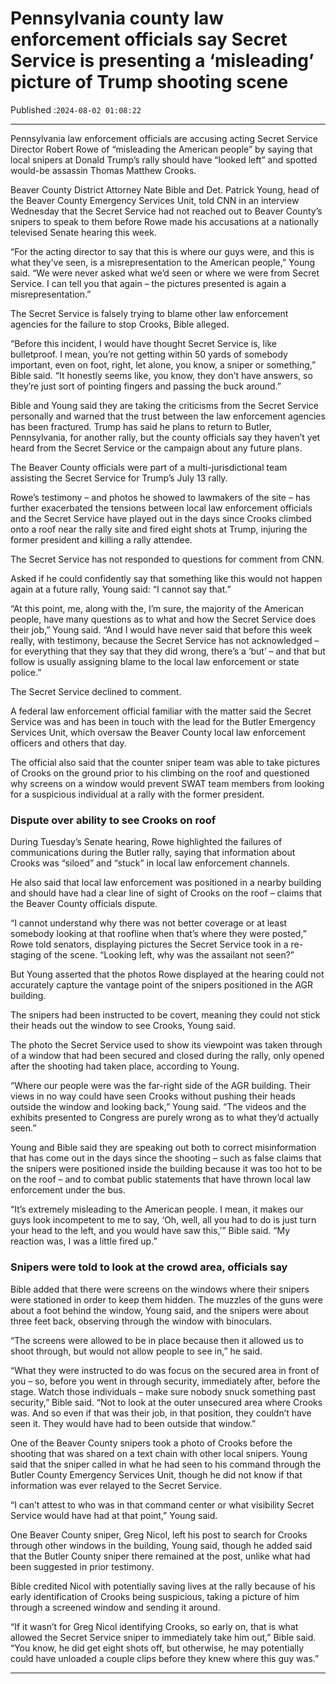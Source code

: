 # Pennsylvania county law enforcement officials say Secret Service is presenting a ‘misleading’ picture of Trump shooting scene

Published :`2024-08-02 01:08:22`

---

Pennsylvania law enforcement officials are accusing acting Secret Service Director Robert Rowe of “misleading the American people” by saying that local snipers at Donald Trump’s rally should have “looked left” and spotted would-be assassin Thomas Matthew Crooks.

Beaver County District Attorney Nate Bible and Det. Patrick Young, head of the Beaver County Emergency Services Unit, told CNN in an interview Wednesday that the Secret Service had not reached out to Beaver County’s snipers to speak to them before Rowe made his accusations at a nationally televised Senate hearing this week.

“For the acting director to say that this is where our guys were, and this is what they’ve seen, is a misrepresentation to the American people,” Young said. “We were never asked what we’d seen or where we were from Secret Service. I can tell you that again – the pictures presented is again a misrepresentation.”

The Secret Service is falsely trying to blame other law enforcement agencies for the failure to stop Crooks, Bible alleged.

“Before this incident, I would have thought Secret Service is, like bulletproof. I mean, you’re not getting within 50 yards of somebody important, even on foot, right, let alone, you know, a sniper or something,” Bible said. “It honestly seems like, you know, they don’t have answers, so they’re just sort of pointing fingers and passing the buck around.”

Bible and Young said they are taking the criticisms from the Secret Service personally and warned that the trust between the law enforcement agencies has been fractured. Trump has said he plans to return to Butler, Pennsylvania, for another rally, but the county officials say they haven’t yet heard from the Secret Service or the campaign about any future plans.

The Beaver County officials were part of a multi-jurisdictional team assisting the Secret Service for Trump’s July 13 rally.

Rowe’s testimony – and photos he showed to lawmakers of the site – has further exacerbated the tensions between local law enforcement officials and the Secret Service have played out in the days since Crooks climbed onto a roof near the rally site and fired eight shots at Trump, injuring the former president and killing a rally attendee.

The Secret Service has not responded to questions for comment from CNN.

Asked if he could confidently say that something like this would not happen again at a future rally, Young said: “I cannot say that.”

“At this point, me, along with the, I’m sure, the majority of the American people, have many questions as to what and how the Secret Service does their job,” Young said. “And I would have never said that before this week really, with testimony, because the Secret Service has not acknowledged – for everything that they say that they did wrong, there’s a ‘but’ – and that but follow is usually assigning blame to the local law enforcement or state police.”

The Secret Service declined to comment.

A federal law enforcement official familiar with the matter said the Secret Service was and has been in touch with the lead for the Butler Emergency Services Unit, which oversaw the Beaver County local law enforcement officers and others that day.

The official also said that the counter sniper team was able to take pictures of Crooks on the ground prior to his climbing on the roof and questioned why screens on a window would prevent SWAT team members from looking for a suspicious individual at a rally with the former president.

### Dispute over ability to see Crooks on roof

During Tuesday’s Senate hearing, Rowe highlighted the failures of communications during the Butler rally, saying that information about Crooks was “siloed” and “stuck” in local law enforcement channels.

He also said that local law enforcement was positioned in a nearby building and should have had a clear line of sight of Crooks on the roof – claims that the Beaver County officials dispute.

“I cannot understand why there was not better coverage or at least somebody looking at that roofline when that’s where they were posted,” Rowe told senators, displaying pictures the Secret Service took in a re-staging of the scene. “Looking left, why was the assailant not seen?”

But Young asserted that the photos Rowe displayed at the hearing could not accurately capture the vantage point of the snipers positioned in the AGR building.

The snipers had been instructed to be covert, meaning they could not stick their heads out the window to see Crooks, Young said.

The photo the Secret Service used to show its viewpoint was taken through of a window that had been secured and closed during the rally, only opened after the shooting had taken place, according to Young.

“Where our people were was the far-right side of the AGR building. Their views in no way could have seen Crooks without pushing their heads outside the window and looking back,” Young said. “The videos and the exhibits presented to Congress are purely wrong as to what they’d actually seen.”

Young and Bible said they are speaking out both to correct misinformation that has come out in the days since the shooting – such as false claims that the snipers were positioned inside the building because it was too hot to be on the roof – and to combat public statements that have thrown local law enforcement under the bus.

“It’s extremely misleading to the American people. I mean, it makes our guys look incompetent to me to say, ‘Oh, well, all you had to do is just turn your head to the left, and you would have saw this,’” Bible said. “My reaction was, I was a little fired up.”

### Snipers were told to look at the crowd area, officials say

Bible added that there were screens on the windows where their snipers were stationed in order to keep them hidden. The muzzles of the guns were about a foot behind the window, Young said, and the snipers were about three feet back, observing through the window with binoculars.

“The screens were allowed to be in place because then it allowed us to shoot through, but would not allow people to see in,” he said.

“What they were instructed to do was focus on the secured area in front of you – so, before you went in through security, immediately after, before the stage. Watch those individuals – make sure nobody snuck something past security,” Bible said. “Not to look at the outer unsecured area where Crooks was. And so even if that was their job, in that position, they couldn’t have seen it. They would have had to been outside that window.”

One of the Beaver County snipers took a photo of Crooks before the shooting that was shared on a text chain with other local snipers. Young said that the sniper called in what he had seen to his command through the Butler County Emergency Services Unit, though he did not know if that information was ever relayed to the Secret Service.

“I can’t attest to who was in that command center or what visibility Secret Service would have had at that point,” Young said.

One Beaver County sniper, Greg Nicol, left his post to search for Crooks through other windows in the building, Young said, though he added said that the Butler County sniper there remained at the post, unlike what had been suggested in prior testimony.

Bible credited Nicol with potentially saving lives at the rally because of his early identification of Crooks being suspicious, taking a picture of him through a screened window and sending it around.

“If it wasn’t for Greg Nicol identifying Crooks, so early on, that is what allowed the Secret Service sniper to immediately take him out,” Bible said. “You know, he did get eight shots off, but otherwise, he may potentially could have unloaded a couple clips before they knew where this guy was.”

---

